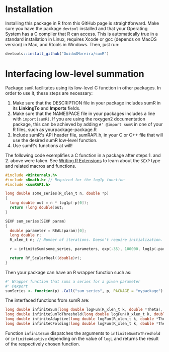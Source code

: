 # Installation
Installing this package in R from this GitHub page is straightforward. Make sure you have the package `devtool` installed and that your Operating System has a C compiler that R can access. This is automatically true in a standard installation in Linux, requires Xcode or gcc (depends on MacOS version) in Mac, and Rtools in Windows. Then, just run:

```R
devtools::install_github("GuidoAMoreira/sumR")
```

# Interfacing low-level summation

Package `sumR` facilitates using its low-level C function in other packages. In order to use it, these steps are necessary:

1. Make sure that the DESCRIPTION file in your package includes sumR in its **LinkingTo** and **Imports** fields.
2. Make sure that the NAMESPACE file in your packages includes a line with `import(sumR)`. If you are using the roxygen2 documentation package, this can be achieved by adding `#' @import sumR` in one of your R files, such as yourpackage-package.R
3. Include sumR's API header file, sumRAPI.h, in your C or C++ file that will use the desired sumR low-level function.
4. Use sumR's functions at will!

The following code exemplifies a C function in a package after steps 1. and 2. above were taken. See [Writing R Extensions](https://cran.r-project.org/doc/manuals/r-release/R-exts.html) to learn about the `SEXP` type and related macros and functions.

```C
#include <Rinternals.h>
#include <Rmath.h> // Required for the log1p function
#include <sumRAPI.h>

long double some_series(R_xlen_t n, double *p)
{
  long double out = n * log1p(-p[0]);
  return (long double)out;
}

SEXP sum_series(SEXP param)
{
  double parameter = REAL(param)[0];
  long double r;
  R_xlen_t n; // Number of iterations. Doesn't require initialization.

  r = infiniteSum(some_series, parameters, exp(-35), 100000, log1p(-parameter), 0, &n);

  return Rf_ScalarReal((double)r);
}

```

Then your package can have an R wrapper function such as:

```R
#' Wrapper function that sums a series for a given parameter
#' @export
sumSeries <- function(p) .Call("sum_series", p, PACKAGE = "mypackage")
```

The interfaced functions from sumR are:

```C
long double infiniteSum(long double logFun(R_xlen_t k, double *Theta), double *params, double eps, R_xlen_t maxIter, double logL, R_xlen_t n0, R_xlen_t* n)
long double infiniteSumToThreshold(long double logFun(R_xlen_t k, double *Theta), double *params, double eps, R_xlen_t maxIter, R_xlen_t n0, R_xlen_t* n)
long double infiniteAdaptive(long double logFun(R_xlen_t k, double *Theta), double *params, double eps, R_xlen_t maxIter, double logL, R_xlen_t n0, R_xlen_t* n)
long double infiniteCFolding(long double logFun(R_xlen_t k, double *Theta), double *params, double eps, R_xlen_t maxIter, R_xlen_t n0, R_xlen_t* n, R_xlen_t c, R_xlen_t N_start)
```

Function `infiniteSum` dispatches the arguments to `infiniteSumToThreshold` or `infiniteAdaptive` depending on the value of `logL` and returns the result of the respectively chosen function.
